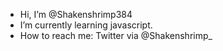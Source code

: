 - Hi, I’m @Shakenshrimp384
- I’m currently learning javascript.
- How to reach me: Twitter via @Shakenshrimp_

<!---
Shakenshrimp384/Shakenshrimp384 is a ✨ special ✨ repository because its `README.md` (this file) appears on your GitHub profile.
You can click the Preview link to take a look at your changes.
--->

